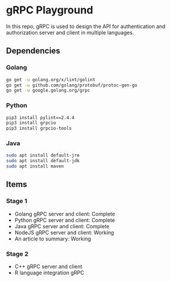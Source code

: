 # gRPC Playground

In this repo, gRPC is used to design the API for authentication and authorization server and client in multiple languages.

## Dependencies

### Golang
```bash
go get -u golang.org/x/lint/golint
go get -u github.com/golang/protobuf/protoc-gen-go
go get -u google.golang.org/grpc
```

### Python
```bash
pip3 install pylint==2.4.4
pip3 install grpcio
pip3 install grpcio-tools
```

### Java
```bash
sudo apt install default-jre
sudo apt install default-jdk
sudo apt install maven
```

## Items

### Stage 1
- Golang gRPC server and client: Complete
- Python gRPC server and client: Complete
- Java gRPC server and client: Complete
- NodeJS gRPC server and client: Working
- An article to summary: Working

### Stage 2
- C++ gRPC server and client
- R language integration gRPC
